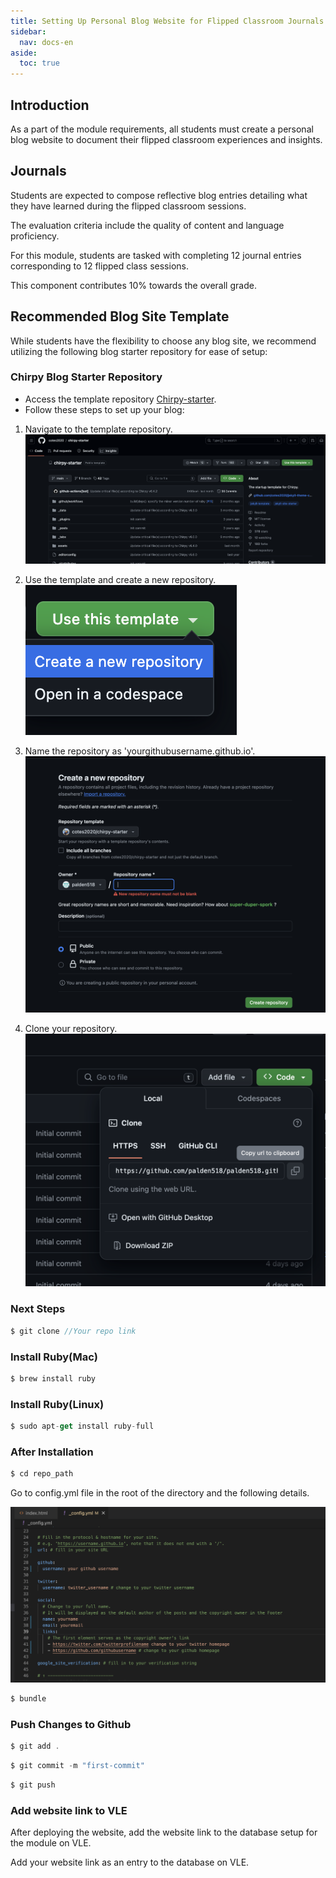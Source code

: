```yaml
---
title: Setting Up Personal Blog Website for Flipped Classroom Journals
sidebar:
  nav: docs-en
aside:
  toc: true
---
```


## Introduction
As a part of the module requirements, all students must create a personal blog website to document their flipped classroom experiences and insights.

## Journals
Students are expected to compose reflective blog entries detailing what they have learned during the flipped classroom sessions. 

The evaluation criteria include the quality of content and language proficiency.

For this module, students are tasked with completing 12 journal entries corresponding to 12 flipped class sessions. 

This component contributes 10% towards the overall grade.

## Recommended Blog Site Template
While students have the flexibility to choose any blog site, we recommend utilizing the following blog starter repository for ease of setup:

### Chirpy Blog Starter Repository
- Access the template repository [Chirpy-starter](https://github.com/cotes2020/chirpy-starter).
- Follow these steps to set up your blog:

1. Navigate to the template repository.
   ![Template Repository](./assets/images/repo-1.png)

2. Use the template and create a new repository.
   ![Create New Repository](./assets/images/repo-2.png)

3. Name the repository as 'yourgithubusername.github.io'.
   ![Change Repository Name](./assets/images/repo-3.png)

4. Clone your repository.
   ![Clone Repository](./assets/images/repo-4.png)

### Next Steps
```javascript
$ git clone //Your repo link
```

### Install Ruby(Mac)

```javascript
$ brew install ruby
```
### Install Ruby(Linux)

```javascript
$ sudo apt-get install ruby-full
```

### After Installation
```javascript
$ cd repo_path
```
Go to config.yml file in the root of the directory and the following details.

![Use the template](./assets/images/repo-5.png)

```javascript
$ bundle
```
### Push Changes to Github

```javascript
$ git add .
```
```javascript
$ git commit -m "first-commit"
```
```javascript
$ git push
```

### Add website link to VLE

After deploying the website, add the website link to the database setup for the module on VLE.

Add your website link as an entry to the database on VLE.
